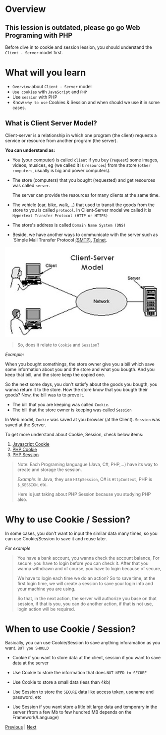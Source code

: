 # Overview
## This lession is outdated, please go go Web Programing with PHP


Before dive in to cookie and session lession, you should understand the `Client - Server` model first.

# What will you learn
- `Overview` about `Client - Server` model
- `Use cookies` with `JavaScript` and `PHP`
- Use `session` with PHP
- Know `why to use` Cookies & Session and when should we use it in some cases.

## What is Client Server Model?

Client-server is a relationship in which one program (the client) requests a service or resource from another program (the server).

__You can understand as:__

- You (your computer) is called `client`  if you buy (`request`) some images, videos, musices, eg (we called it is `resources`) from the store (`other computers`, usually is big and power computers).
- The store (computers) that you bought (requested) and get resources was called `server`.

  The server can provide the resources for many clients at the same time.

- The vehicle (car, bike, walk,...) that used to transit the goods from the store to you is called `protocol`. In Client-Server model we called it is `Hypertext Transfer Protocol (HTTP or HTTPS)`
- The store's address is called `Domain Name System (DNS)`
- Beside, we have another ways to communicate with the server such as `Simple Mail Transfer Protocol [(SMTP)](https://whatismyipaddress.com/smtp), [Telnet](https://www.computerhope.com/jargon/t/telnet.htm).


![Client Server Model](./images/Client-Server_Model.jpg)

> So, does it relate to `Cookie` and `Session`?

*Example:*

When you bought somethings, the store owner give you a bill which save some information about you and the store and what you bougth. And you keep that bill, and the store keep the copied one.

So the next some days, you don't satisfy about the goods you bougth, you wanna return it to the store. How the store know that you bougth their goods? Now, the bill was to to prove it.

- The bill that you are keeping was called `Cookie`.
- The bill that the store owner is keeping was called `Session`

In Web model, `Cookie` was saved at you browser (at the Client). `Session` was saved at the Server.

To get more understand about Cookie, Session, check below items:

1. [Javascript Cookie](https://www.w3schools.com/js/js_cookies.asp)
2. [PHP Cookie](https://www.w3schools.com/php/php_cookies.asp)
3. [PHP Session](https://www.w3schools.com/php/php_sessions.asp)

> Note: Each Programing languague (Java, C#, PHP,...) have its way to create and storage the session.
>
> _Example:_ In Java, they use `HttpSession`, C# is `HttpContext`, PHP is `$_SESSION`, etc.
>
> Here is just taking about PHP Session because you studying PHP also.

# Why to use Cookie / Session?
In some cases, you don't want to input the similar data many times, so you can use Cookie/Session to save it and reuse later.

_For example_
> You have a bank account, you wanna check the account balance, For secure, you have to login before you can check it. After that you wanna withdrawn and of course, you have to login because of secure,
>
> We have to login each time we do an action? So to save time, at the first login time, we will create a session to save your login info and your machine you are using.
>
> So that, in the next action, the server will authorize you base on that session, if that is you, you can do another action, if that is not use, login action will be required.

# When to use Cookie / Session?
Basically, you can use Cookie/Session to save anything inforamation as you want. `BUT you SHOULD`
- Cookie if you want to store data at the client, session if you want to save data at the server

- Use Cookie to store the information that does `NOT NEED to SECURE`

- Use Cookie to store a small data (less than 4kb)

- Use Session to store the `SECURE` data like access token, usename and password, etc

- Use Session if you want store a litle bit large data and temporary in the server (from a few Mb to few hundred MB depends on the Framework/Language)


[Previous](../html-cs-js/readme.md) |
[Next](../performances/readme.md)
